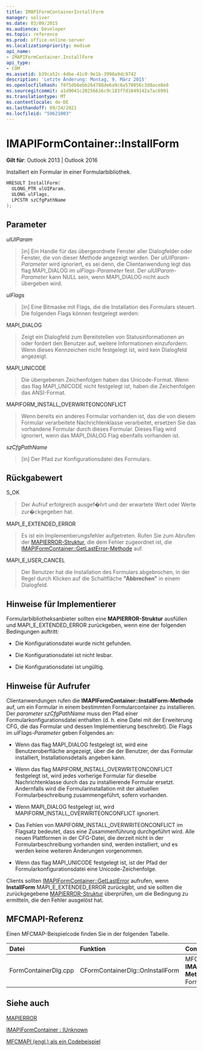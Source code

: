```yaml
---
title: IMAPIFormContainerInstallForm
manager: soliver
ms.date: 03/09/2015
ms.audience: Developer
ms.topic: reference
ms.prod: office-online-server
ms.localizationpriority: medium
api_name:
- IMAPIFormContainer.InstallForm
api_type:
- COM
ms.assetid: b39ca52c-4dbe-41c0-9e1b-3998a9dc9742
description: 'Letzte Änderung: Montag, 9. März 2015'
ms.openlocfilehash: f8f5db6ebb264788de6a9c8a570056c3d8ace8e8
ms.sourcegitcommit: a1d9041c20256616c9c183f7d1049142a7ac6991
ms.translationtype: MT
ms.contentlocale: de-DE
ms.lasthandoff: 09/24/2021
ms.locfileid: "59621003"
---
```

# <a name="imapiformcontainerinstallform"></a>IMAPIFormContainer::InstallForm

  
  
**Gilt für**: Outlook 2013 | Outlook 2016 
  
Installiert ein Formular in einer Formularbibliothek.
  
```cpp
HRESULT InstallForm(
  ULONG_PTR ulUIParam,
  ULONG ulFlags,
  LPCSTR szCfgPathName
);
```

## <a name="parameters"></a>Parameter

 _ulUIParam_
  
> [in] Ein Handle für das übergeordnete Fenster aller Dialogfelder oder Fenster, die von dieser Methode angezeigt werden. Der  _ulUIParam-Parameter_ wird ignoriert, es sei denn, die Clientanwendung legt das flag MAPI_DIALOG im  _ulFlags-Parameter_ fest. Der  _ulUIParam-Parameter_ kann NULL sein, wenn MAPI_DIALOG nicht auch übergeben wird. 
    
 _ulFlags_
  
> [in] Eine Bitmaske mit Flags, die die Installation des Formulars steuert. Die folgenden Flags können festgelegt werden:
    
MAPI_DIALOG 
  
> Zeigt ein Dialogfeld zum Bereitstellen von Statusinformationen an oder fordert den Benutzer auf, weitere Informationen einzufordern. Wenn dieses Kennzeichen nicht festgelegt ist, wird kein Dialogfeld angezeigt.
    
MAPI_UNICODE 
  
> Die übergebenen Zeichenfolgen haben das Unicode-Format. Wenn das flag MAPI_UNICODE nicht festgelegt ist, haben die Zeichenfolgen das ANSI-Format.
    
MAPIFORM_INSTALL_OVERWRITEONCONFLICT 
  
> Wenn bereits ein anderes Formular vorhanden ist, das die von diesem Formular verarbeitete Nachrichtenklasse verarbeitet, ersetzen Sie das vorhandene Formular durch dieses Formular. Dieses Flag wird ignoriert, wenn das MAPI_DIALOG Flag ebenfalls vorhanden ist. 
    
 _szCfgPathName_
  
> [in] Der Pfad zur Konfigurationsdatei des Formulars.
    
## <a name="return-value"></a>Rückgabewert

S_OK 
  
> Der Aufruf erfolgreich ausgef�hrt und der erwartete Wert oder Werte zur�ckgegeben hat.
    
MAPI_E_EXTENDED_ERROR 
  
> Es ist ein Implementierungsfehler aufgetreten. Rufen Sie zum Abrufen der [MAPIERROR-Struktur,](mapierror.md) die dem Fehler zugeordnet ist, die [IMAPIFormContainer::GetLastError-Methode](imapiformcontainer-getlasterror.md) auf. 
    
MAPI_E_USER_CANCEL 
  
> Der Benutzer hat die Installation des Formulars abgebrochen, in der Regel durch Klicken auf die Schaltfläche **"Abbrechen"** in einem Dialogfeld. 
    
## <a name="notes-to-implementers"></a>Hinweise für Implementierer

Formularbibliotheksanbieter sollten eine **MAPIERROR-Struktur** ausfüllen und MAPI_E_EXTENDED_ERROR zurückgeben, wenn eine der folgenden Bedingungen auftritt: 
  
- Die Konfigurationsdatei wurde nicht gefunden.
    
- Die Konfigurationsdatei ist nicht lesbar.
    
- Die Konfigurationsdatei ist ungültig.
    
## <a name="notes-to-callers"></a>Hinweise für Aufrufer

Clientanwendungen rufen die **IMAPIFormContainer::InstallForm-Methode** auf, um ein Formular in einem bestimmten Formularcontainer zu installieren. Der  _parameter szCfgPathName_ muss den Pfad einer Formularkonfigurationsdatei enthalten (d. h. eine Datei mit der Erweiterung CFG, die das Formular und dessen Implementierung beschreibt). Die Flags im  _ulFlags-Parameter_ geben Folgendes an: 
  
- Wenn das flag MAPI_DIALOG festgelegt ist, wird eine Benutzeroberfläche angezeigt, über die der Benutzer, der das Formular installiert, Installationsdetails angeben kann.
    
- Wenn das flag MAPIFORM_INSTALL_OVERWRITEONCONFLICT festgelegt ist, wird jedes vorherige Formular für dieselbe Nachrichtenklasse durch das zu installierende Formular ersetzt. Andernfalls wird die Formularinstallation mit der aktuellen Formularbeschreibung zusammengeführt, sofern vorhanden.
    
- Wenn MAPI_DIALOG festgelegt ist, wird MAPIFORM_INSTALL_OVERWRITEONCONFLICT ignoriert.
    
- Das Fehlen von MAPIFORM_INSTALL_OVERWRITEONCONFLICT im Flagsatz bedeutet, dass eine Zusammenführung durchgeführt wird. Alle neuen Plattformen in der CFG-Datei, die derzeit nicht in der Formularbeschreibung vorhanden sind, werden installiert, und es werden keine weiteren Änderungen vorgenommen.
    
- Wenn das flag MAPI_UNICODE festgelegt ist, ist der Pfad der Formularkonfigurationsdatei eine Unicode-Zeichenfolge. 
    
Clients sollten [IMAPIFormContainer::GetLastError](imapiformcontainer-getlasterror.md) aufrufen, wenn **InstallForm** MAPI_E_EXTENDED_ERROR zurückgibt, und sie sollten die zurückgegebene [MAPIERROR-Struktur](mapierror.md) überprüfen, um die Bedingung zu ermitteln, die den Fehler ausgelöst hat. 
  
## <a name="mfcmapi-reference"></a>MFCMAPI-Referenz

Einen MFCMAP-Beispielcode finden Sie in der folgenden Tabelle.
  
|**Datei**|**Funktion**|**Comment**|
|:-----|:-----|:-----|
|FormContainerDlg.cpp  <br/> |CFormContainerDlg::OnInstallForm  <br/> |MFCMAPI verwendet die **IMAPIFormContainer::InstallForm-Methode,** um ein Formular in einem Formularcontainer zu installieren.  <br/> |
   
## <a name="see-also"></a>Siehe auch



[MAPIERROR](mapierror.md)
  
[IMAPIFormContainer : IUnknown](imapiformcontaineriunknown.md)


[MFCMAPI (engl.) als ein Codebeispiel](mfcmapi-as-a-code-sample.md)

